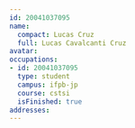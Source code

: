 ```yaml
---
id: 20041037095
name:
  compact: Lucas Cruz
  full: Lucas Cavalcanti Cruz
avatar:
occupations:
- id: 20041037095
  type: student
  campus: ifpb-jp
  course: cstsi
  isFinished: true
addresses:
---
```

